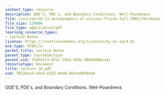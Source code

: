```yaml
---
content_type: resource
description: ODE'S, PDE's, and Boundary Conditions. Well-Posedness
file: /courses/16-13-aerodynamics-of-viscous-fluids-fall-2003/7013daa3ebe3e2359da0b83cedb403eb_lecture_10.pdf
file_size: 129906
file_type: application/pdf
learning_resource_types:
- Lecture Notes
license: https://creativecommons.org/licenses/by-nc-sa/4.0/
ocw_type: OCWFile
parent_title: Lecture Notes
parent_type: CourseSection
parent_uid: 75d54fc3-032c-35b4-49de-966608dbca41
resourcetype: Document
title: lecture_10.pdf
uid: 7013daa3-ebe3-e235-9da0-b83cedb403eb
---
```

ODE'S, PDE's, and Boundary Conditions. Well-Posedness